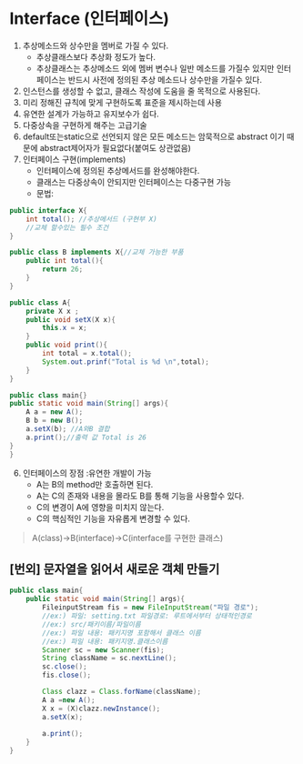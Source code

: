 # Interface (인터페이스)
1. 추상메소드와 상수만을 멤버로 가질 수 있다.
    - 추상클래스보다 추상화 정도가 높다.
    - 추상클래스는 추상메소드 외에 멤버 변수나 일반 메소드를 가질수 있지만 인터페이스는 반드시 사전에 정의된 추상 메소드나 상수만을 가질수 있다.
2. 인스턴스를 생성할 수 없고, 클래스 작성에 도움을 줄 목적으로 사용된다.
3. 미리 정해진 규칙에 맞게 구현하도록 표준을 제시하는데 사용
4. 유연한 설계가 가능하고 유지보수가 쉽다.
5. 다중상속을 구현하게 해주는 고급기술
6. default또는static으로 선언되지 않은 모든 메소드는 암묵적으로 abstract 이기 때문에 abstract제어자가 필요없다(붙여도 상관없음)
7. 인터페이스 구현(implements)
    - 인터페이스에 정의된 추상메서드를 완성해야한다.
    - 클래스는 다중상속이 안되지만 인터페이스는 다중구현 가능
    - 문법: 
    
```java
public interface X{
    int total(); //추상메서드 (구현부 X)
    //교체 할수있는 필수 조건  
}

public class B implements X{//교체 가능한 부품
    public int total(){
        return 26;
    }
}

public class A{
    private X x ;
    public void setX(X x){
        this.x = x;
    }
    public void print(){
        int total = x.total();
        System.out.prinf("Total is %d \n",total);
    }
}

public class main{}
public static void main(String[] args){
    A a = new A();
    B b = new B();
    a.setX(b); //A와B 결합 
    a.print();//출력 값 Total is 26
}
}
```
6. 인터페이스의 장점 :유연한 개발이 가능
    - A는 B의 method만 호출하면 된다.
    - A는 C의 존재와 내용을 몰라도 B를 통해 기능을 사용할수 있다.
    - C의 변경이 A에 영향을 미치지 않는다.
    - C의 핵심적인 기능을 자유롭게 변경할 수 있다.
>A(class)->B(interface)->C(interface를 구현한 클래스)

## [번외] 문자열을 읽어서 새로운 객체 만들기 
```java
public class main{
    public static void main(String[] args){
        FileinputStream fis = new FileInputStream("파일 경로");
        //ex:) 파일: setting.txt 파일경로: 루트에서부터 상태적인경로 
        //ex:) src/패키이름/파일이름
        //ex:) 파일 내용: 패키지명 포함해서 클래스 이름
        //ex:) 파일 내용: 패키지명.클래스이름
        Scanner sc = new Scanner(fis);
        String className = sc.nextLine();
        sc.close();
        fis.close();

        Class clazz = Class.forName(className);
        A a =new A();
        X x = (X)clazz.newInstance();
        a.setX(x);
        
        a.print();
    }
}
```
